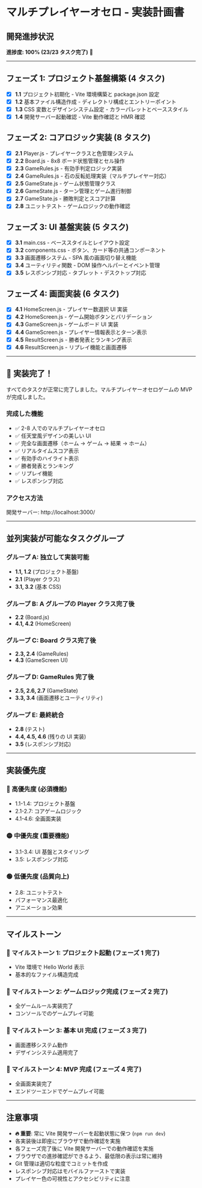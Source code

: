 # マルチプレイヤーオセロ - 実装計画書

## 開発進捗状況

**進捗度: 100% (23/23 タスク完了)** 🎉

---

## フェーズ 1: プロジェクト基盤構築 (4 タスク)

- [x] **1.1** プロジェクト初期化 - Vite 環境構築と package.json 設定
- [x] **1.2** 基本ファイル構造作成 - ディレクトリ構成とエントリーポイント
- [x] **1.3** CSS 変数とデザインシステム設定 - カラーパレットとベーススタイル
- [x] **1.4** 開発サーバー起動確認 - Vite 動作確認と HMR 確認

## フェーズ 2: コアロジック実装 (8 タスク)

- [x] **2.1** Player.js - プレイヤークラスと色管理システム
- [x] **2.2** Board.js - 8x8 ボード状態管理とセル操作
- [x] **2.3** GameRules.js - 有効手判定ロジック実装
- [x] **2.4** GameRules.js - 石の反転処理実装（マルチプレイヤー対応）
- [x] **2.5** GameState.js - ゲーム状態管理クラス
- [x] **2.6** GameState.js - ターン管理とゲーム進行制御
- [x] **2.7** GameState.js - 勝敗判定とスコア計算
- [x] **2.8** ユニットテスト - ゲームロジックの動作確認

## フェーズ 3: UI 基盤実装 (5 タスク)

- [x] **3.1** main.css - ベーススタイルとレイアウト設定
- [x] **3.2** components.css - ボタン、カード等の共通コンポーネント
- [x] **3.3** 画面遷移システム - SPA 風の画面切り替え機能
- [x] **3.4** ユーティリティ関数 - DOM 操作ヘルパーとイベント管理
- [x] **3.5** レスポンシブ対応 - タブレット・デスクトップ対応

## フェーズ 4: 画面実装 (6 タスク)

- [x] **4.1** HomeScreen.js - プレイヤー数選択 UI 実装
- [x] **4.2** HomeScreen.js - ゲーム開始ボタンとバリデーション
- [x] **4.3** GameScreen.js - ゲームボード UI 実装
- [x] **4.4** GameScreen.js - プレイヤー情報表示とターン表示
- [x] **4.5** ResultScreen.js - 勝者発表とランキング表示
- [x] **4.6** ResultScreen.js - リプレイ機能と画面遷移

---

## 🎉 実装完了！

すべてのタスクが正常に完了しました。マルチプレイヤーオセロゲームの MVP が完成しました。

### 完成した機能

- ✅ 2-8 人でのマルチプレイヤーオセロ
- ✅ 任天堂風デザインの美しい UI
- ✅ 完全な画面遷移（ホーム → ゲーム → 結果 → ホーム）
- ✅ リアルタイムスコア表示
- ✅ 有効手のハイライト表示
- ✅ 勝者発表とランキング
- ✅ リプレイ機能
- ✅ レスポンシブ対応

### アクセス方法

開発サーバー: http://localhost:3000/

---

## 並列実装が可能なタスクグループ

### グループ A: 独立して実装可能

- **1.1, 1.2** (プロジェクト基盤)
- **2.1** (Player クラス)
- **3.1, 3.2** (基本 CSS)

### グループ B: A グループの Player クラス完了後

- **2.2** (Board.js)
- **4.1, 4.2** (HomeScreen)

### グループ C: Board クラス完了後

- **2.3, 2.4** (GameRules)
- **4.3** (GameScreen UI)

### グループ D: GameRules 完了後

- **2.5, 2.6, 2.7** (GameState)
- **3.3, 3.4** (画面遷移とユーティリティ)

### グループ E: 最終統合

- **2.8** (テスト)
- **4.4, 4.5, 4.6** (残りの UI 実装)
- **3.5** (レスポンシブ対応)

---

## 実装優先度

### 🔴 高優先度 (必須機能)

- 1.1-1.4: プロジェクト基盤
- 2.1-2.7: コアゲームロジック
- 4.1-4.6: 全画面実装

### 🟡 中優先度 (重要機能)

- 3.1-3.4: UI 基盤とスタイリング
- 3.5: レスポンシブ対応

### 🟢 低優先度 (品質向上)

- 2.8: ユニットテスト
- パフォーマンス最適化
- アニメーション効果

---

## マイルストーン

### 🎯 マイルストーン 1: プロジェクト起動 (フェーズ 1 完了)

- Vite 環境で Hello World 表示
- 基本的なファイル構造完成

### 🎯 マイルストーン 2: ゲームロジック完成 (フェーズ 2 完了)

- 全ゲームルール実装完了
- コンソールでのゲームプレイ可能

### 🎯 マイルストーン 3: 基本 UI 完成 (フェーズ 3 完了)

- 画面遷移システム動作
- デザインシステム適用完了

### 🎯 マイルストーン 4: MVP 完成 (フェーズ 4 完了)

- 全画面実装完了
- エンドツーエンドでゲームプレイ可能

---

## 注意事項

- **🔥 重要**: 常に Vite 開発サーバーを起動状態に保つ (`npm run dev`)
- 各実装後は即座にブラウザで動作確認を実施
- 各フェーズ完了後に Vite 開発サーバーでの動作確認を実施
- ブラウザでの進捗確認ができるよう、最低限の表示は常に維持
- Git 管理は適切な粒度でコミットを作成
- レスポンシブ対応はモバイルファーストで実装
- プレイヤー色の可視性とアクセシビリティに注意
